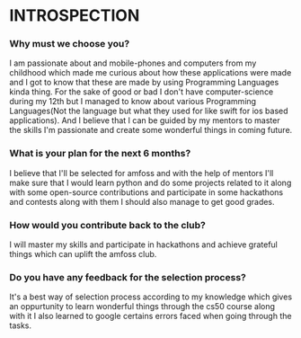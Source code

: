 # INTROSPECTION

### Why must we choose you?
I am passionate about and mobile-phones and computers from my childhood which made me curious about how these applications were made and I got to know that these are made by using Programming Languages kinda thing.
For the sake of good or bad I don't have computer-science during my 12th but I managed to know about various Programming Languages(Not the language but what they used for like swift for ios based applications).
And I believe that I can be guided by my mentors to master the skills I'm passionate and create some wonderful things in coming future.

### What is your plan for the next 6 months?
I believe that I'll be selected for amfoss and with the help of mentors I'll make sure that I would learn python and do some projects related to it along with some open-source contributions and participate in some hackathons and contests along with them I should also manage to get good grades.

### How would you contribute back to the club?
I will master my skills and participate in hackathons and achieve grateful things which can uplift the amfoss club.

### Do you have any feedback for the selection process?
It's a best way of selection process according to my knowledge which gives an oppurtunity to learn wonderful things through the cs50 course along with it I also learned to google certains errors faced when going through the tasks.
